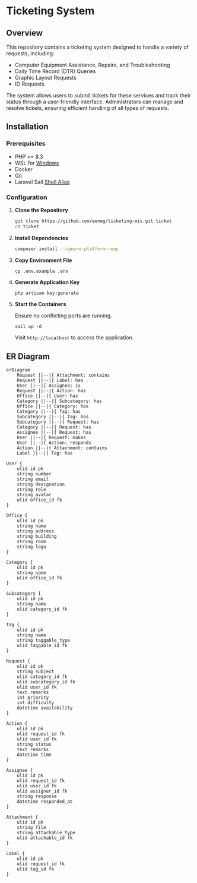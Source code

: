 # Ticketing System

## Overview

This repository contains a ticketing system designed to handle a variety of requests, including:

- Computer Equipment Assistance, Repairs, and Troubleshooting
- Daily Time Record (DTR) Queries
- Graphic Layout Requests
- ID Requests

The system allows users to submit tickets for these services and track their status through a user-friendly interface. Administrators can manage and resolve tickets, ensuring efficient handling of all types of requests.

## Installation

### Prerequisites
- PHP >= 8.3
- WSL for [Windows](https://learn.microsoft.com/en-us/windows/wsl/install)
- Docker
- Git
- Laravel Sail [Shell Alias](https://laravel.com/docs/11.x/sail#configuring-a-shell-alias)

### Configuration
1. **Clone the Repository**
   ```bash
   git clone https://github.com/eeneg/ticketing-mis.git ticket
   cd ticket
   ```

2. **Install Dependencies**
    ```bash
    composer install --ignore-platform-reqs
    ```

2. **Copy Environment File**
   ```bash
   cp .env.example .env
   ```

3. **Generate Application Key**
   ```
   php artisan key:generate
   ```

4. **Start the Containers**

   Ensure no conflicting ports are running.
   ```
   sail up -d
   ```
   Visit `http://localhost` to access the application.


## ER Diagram
```mermaid
erDiagram
    Request ||--|{ Attachment: contains
    Request ||--|{ Label: has
    User ||--|{ Assignee: is
    Request ||--|{ Action: has
    Office ||--|{ User: has
    Category ||--|{ Subcategory: has
    Office ||--|{ Category: has
    Category ||--|{ Tag: has
    Subcategory ||--|{ Tag: has
    Subcategory ||--|{ Request: has
    Category ||--|{ Request: has
    Assignee ||--|{ Request: has
    User ||--|{ Request: makes
    User ||--|{ Action: responds
    Action ||--|{ Attachment: contains
    Label }|--|| Tag: has

User {
    ulid id pk
    string number
    string email
    string designation
    string role
    string avatar
    ulid office_id fk
}

Office {
    ulid id pk
    string name
    string address
    string building
    string room
    string logo
}

Category {
    ulid id pk
    string name
    ulid office_id fk
}

Subcategory {
    ulid id pk
    string name
    ulid category_id fk
}

Tag {
    ulid id pk
    string name
    string taggable_type
    ulid taggable_id fk
}

Request {
    ulid id pk
    string subject
    ulid category_id fk
    ulid subcategory_id fk
    ulid user_id fk
    text remarks
    int priority
    int difficulty
    datetime availability
}

Action {
    ulid id pk
    ulid request_id fk
    ulid user_id fk
    string status
    text remarks
    datetime time
}

Assignee {
    ulid id pk
    ulid request_id fk
    ulid user_id fk
    ulid assigner_id fk
    string response
    datetime responded_at
}

Attachment {
    ulid id pk
    string file
    string attachable_type
    ulid attachable_id fk
}

Label {
    ulid id pk
    ulid request_id fk
    ulid tag_id fk
}
